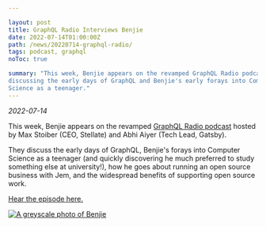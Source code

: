 ```yaml
---

layout: post 
title: GraphQL Radio Interviews Benjie 
date: 2022-07-14T01:00:00Z
path: /news/20220714-graphql-radio/ 
tags: podcast, graphql 
noToc: true

summary: "This week, Benjie appears on the revamped GraphQL Radio podcast,
discussing the early days of GraphQL and Benjie's early forays into Computer
Science as a teenager."
---
```


_2022-07-14_

This week, Benjie appears on the revamped
[GraphQL Radio podcast](https://graphqlradio.com/) hosted by Max Stoiber (CEO,
Stellate) and Abhi Aiyer (Tech Lead, Gatsby).

They discuss the early days of GraphQL, Benjie's forays into Computer Science as
a teenager (and quickly discovering he much preferred to study something else at
university!), how he goes about running an open source business with Jem, and
the widespread benefits of supporting open source work.

[Hear the episode here.](https://graphqlradio.com/episodes/postgraphile-and-beyond-w-benjie-gillam-graphql-technical-steering-committee-member)

<div class="flex flex-wrap justify-around">
<a href="https://graphqlradio.com/episodes/postgraphile-and-beyond-w-benjie-gillam-graphql-technical-steering-committee-member" target="_blank"><img alt="A greyscale photo of Benjie" src="/images/news/graphqlradio.jpg" style="max-height: 300px" /></a>
</div>
